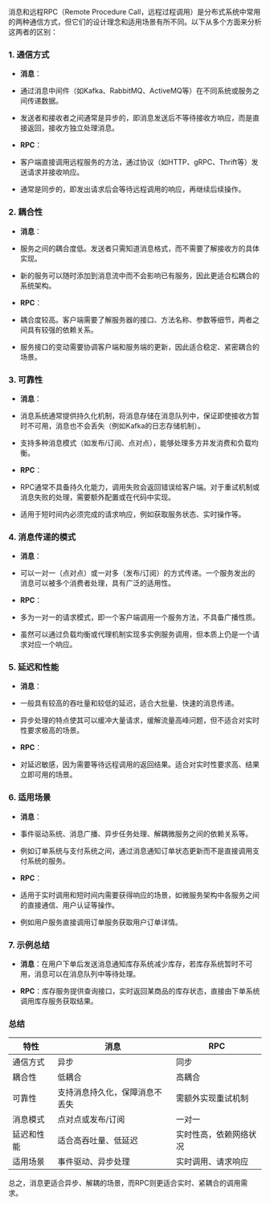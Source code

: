 消息和远程RPC（Remote Procedure Call，远程过程调用）是分布式系统中常用的两种通信方式，但它们的设计理念和适用场景有所不同。以下从多个方面来分析这两者的区别：
### 1. **通信方式**

- **消息**：
    
- 通过消息中间件（如Kafka、RabbitMQ、ActiveMQ等）在不同系统或服务之间传递数据。
    
- 发送者和接收者之间通常是异步的，即消息发送后不等待接收方响应，而是直接返回，接收方独立处理消息。
    
- **RPC**：
    
- 客户端直接调用远程服务的方法，通过协议（如HTTP、gRPC、Thrift等）发送请求并接收响应。
    
- 通常是同步的，即发出请求后会等待远程调用的响应，再继续后续操作。
    

### 2. **耦合性**

- **消息**：
    
- 服务之间的耦合度低。发送者只需知道消息格式，而不需要了解接收方的具体实现。
    
- 新的服务可以随时添加到消息流中而不会影响已有服务，因此更适合松耦合的系统架构。
    
- **RPC**：
    
- 耦合度较高。客户端需要了解服务器的接口、方法名称、参数等细节，两者之间具有较强的依赖关系。
    
- 服务接口的变动需要协调客户端和服务端的更新，因此适合稳定、紧密耦合的场景。
    

### 3. **可靠性**

- **消息**：
    
- 消息系统通常提供持久化机制，将消息存储在消息队列中，保证即使接收方暂时不可用，消息也不会丢失（例如Kafka的日志存储机制）。
    
- 支持多种消息模式（如发布/订阅、点对点），能够处理多方并发消费和负载均衡。
    
- **RPC**：
    
- RPC通常不具备持久化能力，调用失败会返回错误给客户端。对于重试机制或消息失败的处理，需要额外配置或在代码中实现。
    
- 适用于短时间内必须完成的请求响应，例如获取服务状态、实时操作等。
    

### 4. **消息传递的模式**

- **消息**：
    
- 可以一对一（点对点）或一对多（发布/订阅）的方式传递。一个服务发出的消息可以被多个消费者处理，具有广泛的适用性。
    
- **RPC**：
    
- 多为一对一的请求模式，即一个客户端调用一个服务方法，不具备广播性质。
    
- 虽然可以通过负载均衡或代理机制实现多实例服务调用，但本质上仍是一个请求对应一个响应。
    

### 5. **延迟和性能**

- **消息**：
    
- 一般具有较高的吞吐量和较低的延迟，适合大批量、快速的消息传递。
    
- 异步处理的特点使其可以缓冲大量请求，缓解流量高峰问题，但不适合对实时性要求极高的场景。
    
- **RPC**：
    
- 对延迟敏感，因为需要等待远程调用的返回结果。适合对实时性要求高、结果立即可用的场景。
    

### 6. **适用场景**

- **消息**：
    
- 事件驱动系统、消息广播、异步任务处理、解耦微服务之间的依赖关系等。
    
- 例如订单系统与支付系统之间，通过消息通知订单状态更新而不是直接调用支付系统的服务。
    
- **RPC**：
    
- 适用于实时调用和短时间内需要获得响应的场景，如微服务架构中各服务之间的直接通信、用户认证等操作。
    
- 例如用户服务直接调用订单服务获取用户订单详情。
    

### 7. **示例总结**

- **消息**：在用户下单后发送消息通知库存系统减少库存，若库存系统暂时不可用，消息可以在消息队列中等待处理。
    
- **RPC**：库存服务提供查询接口，实时返回某商品的库存状态，直接由下单系统调用库存服务获取结果。
    

### 总结
|特性|消息|RPC|
|-|-|-|
|通信方式|异步|同步|
|耦合性|低耦合|高耦合|
|可靠性|支持消息持久化，保障消息不丢失|需额外实现重试机制|
|消息模式|点对点或发布/订阅|一对一|
|延迟和性能|适合高吞吐量、低延迟|实时性高，依赖网络状况|
|适用场景|事件驱动、异步处理|实时调用、请求响应|

总之，消息更适合异步、解耦的场景，而RPC则更适合实时、紧耦合的调用需求。